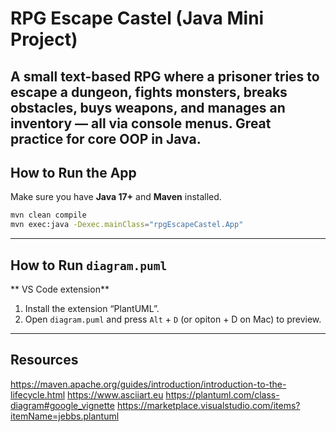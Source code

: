 # RPG Escape Castel (Java Mini Project)

A small **text-based RPG** where a prisoner tries to escape a dungeon, fights monsters, breaks obstacles, buys weapons, and manages an inventory — all via console menus. Great practice for core OOP in Java. 
---

## How to Run the App

Make sure you have **Java 17+** and **Maven** installed. 

```bash
mvn clean compile
mvn exec:java -Dexec.mainClass="rpgEscapeCastel.App"
```

---

## How to Run `diagram.puml`

** VS Code extension**

1. Install the extension “PlantUML”.
2. Open `diagram.puml` and press `Alt` + `D` (or opiton + D on Mac) to preview.

---

## Resources

https://maven.apache.org/guides/introduction/introduction-to-the-lifecycle.html
https://www.asciiart.eu
https://plantuml.com/class-diagram#google_vignette
https://marketplace.visualstudio.com/items?itemName=jebbs.plantuml
